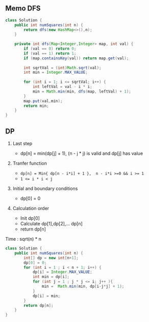 ## Memo DFS
```java
class Solution {
    public int numSquares(int n) {
        return dfs(new HashMap<>(),n);
    }
    
    private int dfs(Map<Integer,Integer> map, int val) {
        if (val == 0) return 0;
        if (val == 1) return 1;
        if (map.containsKey(val)) return map.get(val);
        
        int sqrtVal = (int)Math.sqrt(val);
        int min = Integer.MAX_VALUE;
        
        for (int i = 1; i <= sqrtVal; i++) {
            int leftVal = val - i * i;
            min = Math.min(min, dfs(map, leftVal) + 1);
        }
        map.put(val,min);
        return min;
    }
}
```

## DP

1. Last step
	* dp[n] = min(dp[j] + 1), (n - j * j) is valid and dp[j] has value

2. Tranfer function
	* `dp[n] = Min{ dp[n - i*i] + 1 },  n - i*i >=0 && i >= 1`
	* `1 <= i * i < j`

3. Initial and boundary conditions
 	* dp[0] = 0

4. Calculation order
	* Init dp[0]
	* Calculate dp[1],dp[2],... dp[n]
	* return dp[n]

Time : sqrt(n) * n


```java
class Solution {
    public int numSquares(int n) {
        int[] dp = new int[n+1];
        dp[0] = 0;
        for (int i = 1 ; i < n + 1; i++) {
            dp[i] = Integer.MAX_VALUE;
            int min = dp[i];
            for (int j = 1 ; j * j <= i; j++ ){
                min =  Math.min(min, dp[i-j*j] + 1);
            }
            dp[i] = min;
        }
        return dp[n];
    }
}
```